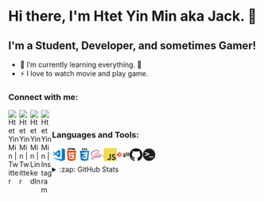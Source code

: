 # Hi there, I'm Htet Yin Min aka Jack. 👋

## I'm a Student, Developer, and sometimes Gamer!

- 🌱 I’m currently learning everything. 🤣
- ⚡ I love to watch movie and play game.


### Connect with me:

[<img align="left" alt="Htet Yin Min | Twitter" width="22px" src="https://user-images.githubusercontent.com/51188508/111020977-d3e39400-83f7-11eb-9d69-0162e8299db0.png" />][facebook]
[<img align="left" alt="Htet Yin Min | Twitter" width="22px" src="https://cdn.jsdelivr.net/npm/simple-icons@v3/icons/twitter.svg" />][twitter]
[<img align="left" alt="Htet Yin Min | LinkedIn" width="22px" src="https://cdn.jsdelivr.net/npm/simple-icons@v3/icons/linkedin.svg" />][linkedin]
[<img align="left" alt="Htet Yin Min | Instagram" width="22px" src="https://cdn.jsdelivr.net/npm/simple-icons@v3/icons/instagram.svg" />][instagram]

<br>

### Languages and Tools:

<img align="left" alt="Visual Studio Code" width="26px" src="https://raw.githubusercontent.com/github/explore/80688e429a7d4ef2fca1e82350fe8e3517d3494d/topics/visual-studio-code/visual-studio-code.png" />
<img align="left" alt="HTML5" width="26px" src="https://raw.githubusercontent.com/github/explore/80688e429a7d4ef2fca1e82350fe8e3517d3494d/topics/html/html.png" />
<img align="left" alt="CSS3" width="26px" src="https://raw.githubusercontent.com/github/explore/80688e429a7d4ef2fca1e82350fe8e3517d3494d/topics/css/css.png" />
<img align="left" alt="Sass" width="26px" src="https://raw.githubusercontent.com/github/explore/80688e429a7d4ef2fca1e82350fe8e3517d3494d/topics/sass/sass.png" />
<img align="left" alt="JavaScript" width="26px" src="https://raw.githubusercontent.com/github/explore/80688e429a7d4ef2fca1e82350fe8e3517d3494d/topics/javascript/javascript.png" />
<img align="left" alt="Git" width="26px" src="https://raw.githubusercontent.com/github/explore/80688e429a7d4ef2fca1e82350fe8e3517d3494d/topics/git/git.png" />
<img align="left" alt="GitHub" width="26px" src="https://raw.githubusercontent.com/github/explore/78df643247d429f6cc873026c0622819ad797942/topics/github/github.png" />
<img align="left" alt="Terminal" width="26px" src="https://raw.githubusercontent.com/github/explore/80688e429a7d4ef2fca1e82350fe8e3517d3494d/topics/terminal/terminal.png" />

<br>
<br>

<details>
  <summary>:zap: GitHub Stats</summary>

  <img align="left" alt="Htet Yin Min's GitHub Stats" src="https://github-readme-stats.codestackr.vercel.app/api?username=HtetYinMin&show_icons=true&hide_border=true" />

</details>

[facebook]: https://www.facebook.com/HtetYinMin.Jack
[twitter]: https://twitter.com/realHtetYinMin
[instagram]: https://www.instagram.com/htetyinmin
[linkedin]: https://www.linkedin.com/in/htet-yin-min-6a39a71b3
